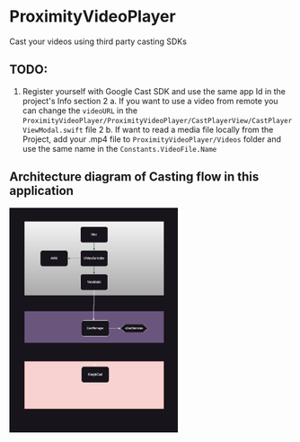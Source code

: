 # ProximityVideoPlayer
Cast your videos using third party casting SDKs

## TODO:
1. Register yourself with Google Cast SDK and use the same app Id in the project's Info section
2 a. If you want to use a video from remote you can change the `videoURL` in the `ProximityVideoPlayer/ProximityVideoPlayer/CastPlayerView/CastPlayerViewModal.swift` file
2 b. If want to read a media file locally from the Project, add your .mp4 file to `ProximityVideoPlayer/Videos` folder and use the same name in the `Constants.VideoFile.Name`
 
## Architecture diagram of Casting flow in this application


<img src="ProximityVideoPlayer/GoogleCastArchitecture.png" alt="Google Cast Architecture" width="300" height="400" />
